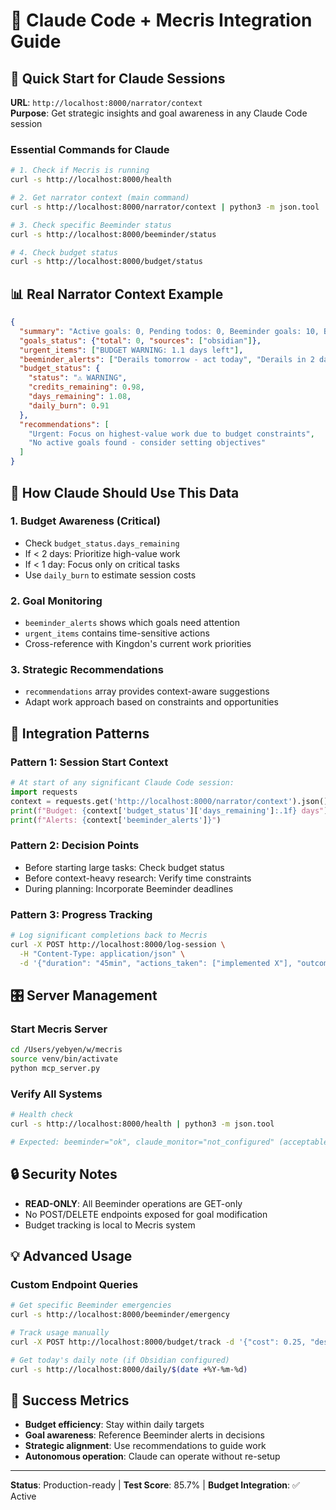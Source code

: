 # 🤖 Claude Code + Mecris Integration Guide

## 🎯 Quick Start for Claude Sessions

**URL**: `http://localhost:8000/narrator/context`  
**Purpose**: Get strategic insights and goal awareness in any Claude Code session

### Essential Commands for Claude

```bash
# 1. Check if Mecris is running
curl -s http://localhost:8000/health

# 2. Get narrator context (main command)
curl -s http://localhost:8000/narrator/context | python3 -m json.tool

# 3. Check specific Beeminder status  
curl -s http://localhost:8000/beeminder/status

# 4. Check budget status
curl -s http://localhost:8000/budget/status
```

## 📊 Real Narrator Context Example

```json
{
  "summary": "Active goals: 0, Pending todos: 0, Beeminder goals: 10, Budget: 1.1 days left",
  "goals_status": {"total": 0, "sources": ["obsidian"]},
  "urgent_items": ["BUDGET WARNING: 1.1 days left"],
  "beeminder_alerts": ["Derails tomorrow - act today", "Derails in 2 days"],
  "budget_status": {
    "status": "⚠️ WARNING",
    "credits_remaining": 0.98,
    "days_remaining": 1.08,
    "daily_burn": 0.91
  },
  "recommendations": [
    "Urgent: Focus on highest-value work due to budget constraints",
    "No active goals found - consider setting objectives"
  ]
}
```

## 🧠 How Claude Should Use This Data

### 1. **Budget Awareness** (Critical)
- Check `budget_status.days_remaining` 
- If < 2 days: Prioritize high-value work
- If < 1 day: Focus only on critical tasks
- Use `daily_burn` to estimate session costs

### 2. **Goal Monitoring** 
- `beeminder_alerts` shows which goals need attention
- `urgent_items` contains time-sensitive actions
- Cross-reference with Kingdon's current work priorities

### 3. **Strategic Recommendations**
- `recommendations` array provides context-aware suggestions
- Adapt work approach based on constraints and opportunities

## 🔄 Integration Patterns

### Pattern 1: Session Start Context
```python
# At start of any significant Claude Code session:
import requests
context = requests.get('http://localhost:8000/narrator/context').json()
print(f"Budget: {context['budget_status']['days_remaining']:.1f} days")
print(f"Alerts: {context['beeminder_alerts']}")
```

### Pattern 2: Decision Points
- Before starting large tasks: Check budget status
- Before context-heavy research: Verify time constraints  
- During planning: Incorporate Beeminder deadlines

### Pattern 3: Progress Tracking
```bash
# Log significant completions back to Mecris
curl -X POST http://localhost:8000/log-session \
  -H "Content-Type: application/json" \
  -d '{"duration": "45min", "actions_taken": ["implemented X"], "outcomes": "Y completed"}'
```

## 🎛️ Server Management

### Start Mecris Server
```bash
cd /Users/yebyen/w/mecris
source venv/bin/activate
python mcp_server.py
```

### Verify All Systems
```bash
# Health check
curl -s http://localhost:8000/health | python3 -m json.tool

# Expected: beeminder="ok", claude_monitor="not_configured" (acceptable)
```

## 🔒 Security Notes
- **READ-ONLY**: All Beeminder operations are GET-only
- No POST/DELETE endpoints exposed for goal modification
- Budget tracking is local to Mecris system

## 💡 Advanced Usage

### Custom Endpoint Queries
```bash
# Get specific Beeminder emergencies
curl -s http://localhost:8000/beeminder/emergency

# Track usage manually  
curl -X POST http://localhost:8000/budget/track -d '{"cost": 0.25, "description": "research task"}'

# Get today's daily note (if Obsidian configured)
curl -s http://localhost:8000/daily/$(date +%Y-%m-%d)
```

## 🎯 Success Metrics
- **Budget efficiency**: Stay within daily targets
- **Goal awareness**: Reference Beeminder alerts in decisions  
- **Strategic alignment**: Use recommendations to guide work
- **Autonomous operation**: Claude can operate without re-setup

---
**Status**: Production-ready | **Test Score**: 85.7% | **Budget Integration**: ✅ Active